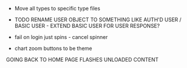 - Move all types to specific type files
- TODO RENAME USER OBJECT TO SOMETHING LIKE AUTH'D USER / BASIC USER - EXTEND BASIC USER FOR USER RESPONSE?

- fail on login just spins - cancel spinner
- chart zoom buttons to be theme

GOING BACK TO HOME PAGE FLASHES UNLOADED CONTENT